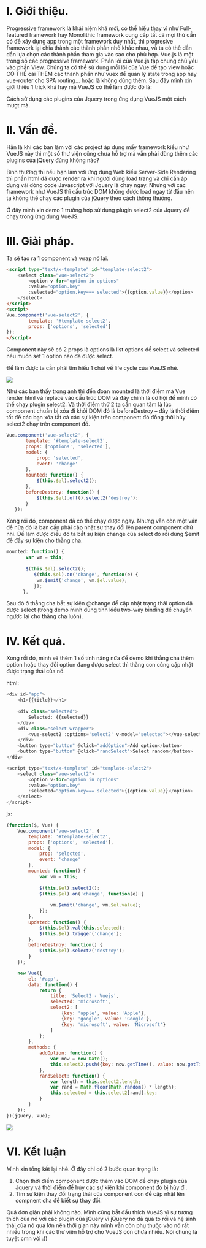# I. Giới thiệu.

Progressive framework là khái niệm khá mới, có thể hiểu thay vì như Full-featured framework hay Monolithic framework cung cấp tất cả mọi thứ cần có để xây dựng app trong một framework duy nhất, thì progresive framework lại chia thành các thành phần nhỏ khác nhau, và ta có thể dần dần lựa chọn các thành phần tham gia vào sao cho phù hợp. Vue.js là một trong số các progressive framework. Phần lõi của Vue.js tập chung chủ yếu vào phần View. Chúng ta có thể sử dụng mỗi lõi của Vue để tạo view hoặc CÓ THỂ cài THÊM các thành phần như vuex để quản lý state trong app hay vue-router cho SPA routing... hoặc là không dùng thêm.
Sau đây mình xin giới thiệu 1 trick khá hay mà VueJS có thể làm được đó là:

Cách sử dụng các plugins của Jquery trong ứng dụng VueJS một cách mượt mà.

# II.  Vấn đề.
Hẳn là khi các bạn làm với các project áp dụng mấy framework kiểu như VueJS này thì một số thư viện cũng chưa hỗ trợ mà vẫn phải dùng thêm các plugins của jQuery đúng không nào?

Bình thường thì nếu bạn làm với ứng dụng Web kiểu Server-Side Rendering thì phần html đã được render ra khi người dùng load trang và chỉ cần áp dụng vài dòng code Javascript với Jquery là chạy ngay. Nhưng với các framework như VueJS thì cấu trúc DOM không được load ngay từ đầu nên ta không thể chạy các plugin của jQuery theo cách thông thường.

Ở đây mình xin demo 1 trường hợp sử dụng plugin select2 của Jquery để chạy trong ứng dụng VueJS.

# III. Giải pháp.

Ta sẽ tạo ra 1 component và wrap nó lại.

```html
<script type="text/x-template" id="template-select2">
    <select class="vue-select2">
        <option v-for="option in options"
        :value="option.key"
        :selected="option.key=== selected">{{option.value}}</option>
    </select>
</script>
<script>
Vue.component('vue-select2', {
        template: '#template-select2',
        props: ['options', 'selected']
});
</script>
```
 
Component này sẽ có 2 props là options là list options để select và selected nếu muốn set 1 option nào đã được select.

Để làm được ta cần phải tìm hiểu 1 chút về life cycle của VueJS nhé.

![](https://images.viblo.asia/4e411f3a-fc74-4bee-94e6-7fab9af555f7.jpg)


Như các bạn thấy trong ảnh thì đến đoạn mounted là thời điểm mà Vue render html và replace vào cấu trúc DOM và đây chính là cơ hội để mình có thể chạy plugin select2. Và thời điểm thứ 2 ta cần quan tâm là lúc component chuẩn bị xóa đi khỏi DOM đó là beforeDestroy – đây là thời điểm tốt để các bạn xóa tất cả các sự kiện trên component đó đồng thời hủy select2 chạy trên component đó.

 ```js
Vue.component('vue-select2', {
        template: '#template-select2',
        props: ['options', 'selected'],
        model: {
            prop: 'selected',
            event: 'change'
        },
        mounted: function() {           
            $(this.$el).select2();
        },
        beforeDestroy: function() {
            $(this.$el).off().select2('destroy');
        }
    });
 ```
 
Xong rồi đó, component đã có thể chạy được ngay. Nhưng vẫn còn một vấn đề nữa đó là bạn cần phải cập nhật sự thay đổi lên parent component chứ nhỉ. Để làm được điều đó ta bắt sự kiện change của select đó rồi dùng $emit để đẩy sự kiện cho thằng cha.
 ```js
mounted: function() {
       	var vm = this;
          
		$(this.$el).select2();
           $(this.$el).on('change', function(e) {
           	vm.$emit('change', vm.$el.value);
           });
       },
```
 
Sau đó ở thằng cha bắt sự kiện @change để cập nhật trạng thái option đã được select (trong demo mình dùng tính kiểu two-way binding để chuyền ngược lại cho thằng cha luôn).

# IV. Kết quả.

Xong rồi đó, mình sẽ thêm 1 số tính năng nữa để demo khi thằng cha thêm option hoặc thay đổi option đang được select thì thằng con cũng cập nhật được trạng thái của nó.

 html: 
```js
<div id="app">
    <h1>{{title}}</h1>
  
    <div class="selected">
        Selected: {{selected}}
    </div>
    <div class="select-wrapper">
        <vue-select2 :options='select2' v-model="selected"></vue-select2>
    </div>
    <button type="button" @click="addOption">Add option</button>
    <button type="button" @click="randSelect">Select random</button>
</div>

<script type="text/x-template" id="template-select2">
	<select class="vue-select2">
  		<option v-for="option in options"
        :value="option.key"
        :selected="option.key=== selected">{{option.value}}</option>
	</select>
</script>
```
js:

```js
(function($, Vue) {
    Vue.component('vue-select2', {
        template: '#template-select2',
        props: ['options', 'selected'],
        model: {
        	prop: 'selected',
            event: 'change'
        },
        mounted: function() {
        	var vm = this;
           
			$(this.$el).select2();
            $(this.$el).on('change', function(e) {
            
            	vm.$emit('change', vm.$el.value);
            });
        },
        updated: function() {
        	$(this.$el).val(this.selected);
			$(this.$el).trigger('change');
        },
        beforeDestroy: function() {
        	$(this.$el).select2('destroy');
        }
    });

    new Vue({
    	el: '#app',
      	data: function() {
            return {
                title: 'Select2 - Vuejs',
                selected: 'microsoft',
                select2: [
                	{key: 'apple', value: 'Apple'},
                    {key: 'google', value: 'Google'},
                    {key: 'microsoft', value: 'Microsoft'}
                ]
            };
  		},
        methods: {
        	addOption: function() {
            	var now = new Date();
            	this.select2.push({key: now.getTime(), value: now.getTime()});
            },
            randSelect: function() {
            	var length = this.select2.length;
                var rand = Math.floor(Math.random() * length);
                this.selected = this.select2[rand].key;
            }
        }
    });
})(jQuery, Vue);
```

![](https://images.viblo.asia/830680ca-5c31-4527-b30e-a65f3c69c261.PNG)

# VI. Kết luận
Mình xin tổng kết lại nhé. Ở đây chỉ có 2 bước quan trọng là:

1. Chọn thời điểm component được thêm vào DOM để chạy plugin của Jquery và thời điểm để hủy các sự kiện khi component đó bị hủy đi.
2. Tìm sự kiện thay đổi trạng thái của component con để cập nhật lên compnent cha để biết sự thay đổi.


Quá đơn giản phải không nào. Mình cũng bắt đầu thích VueJS vì sự tương thích của nó với các plugin của jQuery vì jQuery 
nó đã quá to rồi và hệ sinh thái của nó quá lớn nên thời gian này mình vẫn còn phụ thuộc vào nó rất nhiều trong khi các thư viện hỗ trợ cho VueJS còn chưa nhiều.
Nói chung là tuyệt cmn vời :))